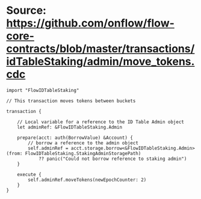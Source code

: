 # Source: https://github.com/onflow/flow-core-contracts/blob/master/transactions/idTableStaking/admin/move_tokens.cdc

```
import "FlowIDTableStaking"

// This transaction moves tokens between buckets

transaction {

    // Local variable for a reference to the ID Table Admin object
    let adminRef: &FlowIDTableStaking.Admin

    prepare(acct: auth(BorrowValue) &Account) {
        // borrow a reference to the admin object
        self.adminRef = acct.storage.borrow<&FlowIDTableStaking.Admin>(from: FlowIDTableStaking.StakingAdminStoragePath)
            ?? panic("Could not borrow reference to staking admin")
    }

    execute {
        self.adminRef.moveTokens(newEpochCounter: 2)
    }
}
```